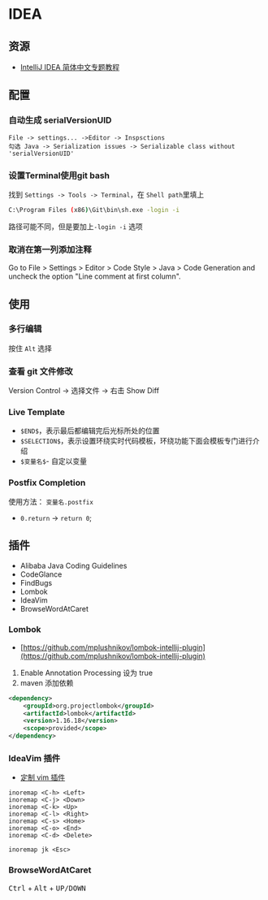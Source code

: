 # IDEA

<!-- toc -->

## 资源
* [IntelliJ IDEA 简体中文专题教程](https://github.com/judasn/IntelliJ-IDEA-Tutorial)

## 配置
### 自动生成 serialVersionUID
```
File -> settings... ->Editor -> Inspsctions
勾选 Java -> Serialization issues -> Serializable class without 'serialVersionUID'
```

### 设置Terminal使用git bash
找到 `Settings -> Tools -> Terminal`，在 `Shell path`里填上
```bash
C:\Program Files (x86)\Git\bin\sh.exe -login -i
```
路径可能不同，但是要加上`-login -i` 选项

### 取消在第一列添加注释
Go to File > Settings > Editor > Code Style > Java > Code Generation and uncheck the option "Line comment at first column".

## 使用
### 多行编辑
按住 `Alt` 选择

### 查看 git 文件修改
Version Control -> 选择文件 -> 右击 Show Diff

### Live Template
* `$END$`，表示最后都编辑完后光标所处的位置
* `$SELECTION$`，表示设置环绕实时代码模板，环绕功能下面会模板专门进行介绍
* `$变量名$`- 自定以变量

### Postfix Completion
使用方法： `变量名.postfix`

* `0.return` -> `return 0`;

## 插件
* Alibaba Java Coding Guidelines
* CodeGlance
* FindBugs
* Lombok
* IdeaVim
* BrowseWordAtCaret

### Lombok
* [https://github.com/mplushnikov/lombok-intellij-plugin](https://github.com/mplushnikov/lombok-intellij-plugin)

1. Enable Annotation Processing 设为 true
2. maven 添加依赖
```xml
<dependency>
    <groupId>org.projectlombok</groupId>
    <artifactId>lombok</artifactId>
    <version>1.16.18</version>
    <scope>provided</scope>
</dependency>
```

### IdeaVim 插件
* [定制 vim 插件](http://www.jianshu.com/p/ec6b4b4536aa)

```
inoremap <C-h> <Left>
inoremap <C-j> <Down>
inoremap <C-k> <Up>
inoremap <C-l> <Right>
inoremap <C-s> <Home>
inoremap <C-o> <End>
inoremap <C-d> <Delete>

inoremap jk <Esc>
```
### BrowseWordAtCaret
<kbd>Ctrl</kbd> + <kbd>Alt</kbd> + <kbd>UP/DOWN</kbd>
